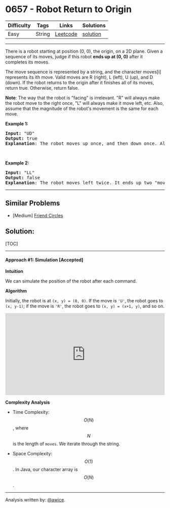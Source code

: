 # 0657 - Robot Return to Origin

Difficulty  | Tags | Links | Solutions
----------- | ---- | ----- | -----
Easy | String | [Leetcode](https://leetcode.com/problems/robot-return-to-origin) | [solution](https://leetcode.com/problems/robot-return-to-origin/solution/)


-----------

<p>There is a robot starting at position (0, 0), the origin, on a 2D plane. Given a sequence of its moves, judge if this robot <strong>ends up at (0, 0)</strong> after it completes its moves.</p>

<p>The move sequence is represented by a string, and the character moves[i] represents its ith move. Valid moves are R (right), L (left), U (up), and D (down). If the robot returns to the origin after it finishes all of its moves, return true. Otherwise, return false.</p>

<p><strong>Note</strong>: The way that the robot is &quot;facing&quot; is irrelevant. &quot;R&quot; will always make the robot move to the right once, &quot;L&quot; will always make it move left, etc. Also, assume that the magnitude of the robot&#39;s movement is the same for each move.</p>

<p><b>Example 1:</b></p>

<pre>
<b>Input:</b> &quot;UD&quot;
<b>Output:</b> true 
<strong>Explanation</strong>: The robot moves up once, and then down once. All moves have the same magnitude, so it ended up at the origin where it started. Therefore, we return true.
</pre>

<p>&nbsp;</p>

<p><b>Example 2:</b></p>

<pre>
<b>Input:</b> &quot;LL&quot;
<b>Output:</b> false
<strong>Explanation</strong>: The robot moves left twice. It ends up two &quot;moves&quot; to the left of the origin. We return false because it is not at the origin at the end of its moves.
</pre>


-----------


## Similar Problems

- [Medium] [Friend Circles](friend-circles)




## Solution:

[TOC]

---
#### Approach #1: Simulation [Accepted]

**Intuition**

We can simulate the position of the robot after each command.

**Algorithm**

Initially, the robot is at `(x, y) = (0, 0)`.  If the move is `'U'`, the robot goes to `(x, y-1)`; if the move is `'R'`, the robot goes to `(x, y) = (x+1, y)`, and so on.

<iframe src="https://leetcode.com/playground/9w36FnNS/shared" frameBorder="0" width="100%" height="259" name="9w36FnNS"></iframe>

**Complexity Analysis**

* Time Complexity: $$O(N)$$, where $$N$$ is the length of `moves`.  We iterate through the string.

* Space Complexity: $$O(1)$$.  In Java, our character array is $$O(N)$$.

---

Analysis written by: [@awice](https://leetcode.com/awice).
